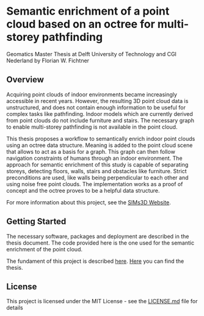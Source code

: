 # Semantic enrichment of a point cloud based on an octree for multi-storey pathfinding
Geomatics Master Thesis at Delft University of Technology and CGI Nederland by Florian W. Fichtner

## Overview

Acquiring point clouds of indoor environments became increasingly accessible in recent years. However, the resulting 3D point cloud data is unstructured, and does not contain enough information to be useful for complex tasks like pathfinding. Indoor models which are currently derived from point clouds do not include furniture and stairs. The necessary graph to enable multi-storey pathfinding is not available in the point cloud.

This thesis proposes a workflow to semantically enrich indoor point clouds using an octree data structure. Meaning is added to the point cloud scene that allows to act as a basis for a graph. This graph can then follow navigation constraints of humans through an indoor environment. The approach for semantic enrichment of this study is capable of separating storeys, detecting floors, walls, stairs and obstacles like furniture. Strict preconditions are used, like walls being perpendicular to each other and using noise free point clouds. The implementation works as a proof of concept and the octree proves to be a helpful data structure.

For more information about this project, see the [SIMs3D Website](http://www.sims3d.net/).

## Getting Started

The necessary software, packages and deployment are described in the thesis document. The code provided here is the one used for the semantic enrichment of the point cloud.

The fundament of this project is described [here](https://agile-online.org/Conference_Paper/cds/agile_2016/shortpapers/112_Paper_in_PDF.pdf). [Here](http://repository.tudelft.nl/islandora/object/uuid:b4c13508-dbcc-4a32-a7b7-9cb22230e0a7?collection=education) you can find the thesis.

## License

This project is licensed under the MIT License - see the [LICENSE.md](LICENSE.md) file for details

